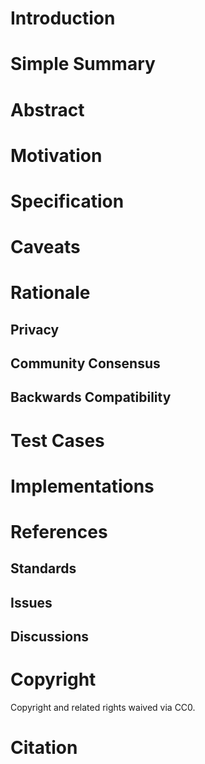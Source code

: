 # Introduction


# Simple Summary   

# Abstract


# Motivation


# Specification


# Caveats


# Rationale

## Privacy

## Community Consensus

## Backwards Compatibility


# Test Cases

# Implementations

# References

## Standards


## Issues


## Discussions


# Copyright
Copyright and related rights waived via CC0.

# Citation
